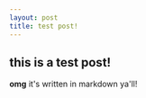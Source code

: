 ```yaml
---
layout: post
title: test post!
---
```


## this is a test post! ##

**omg** it's written in markdown ya'll!
